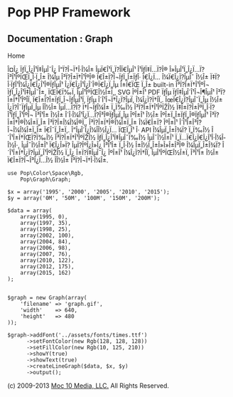 Pop PHP Framework
=================

Documentation : Graph
---------------------

Home

Î¤Î¿ ÏƒÏ„Î¿Î¹Ï‡ÎµÎ¯Î¿ Î“Ï?Î¬Ï†Î·Î¼Î± ÎµÏ€Î¹Ï„Ï?Î­Ï€ÎµÎ¹ Î¹ÏƒÏ‡Ï…Ï?Î®
Î»ÎµÎ¹Ï„Î¿Ï…Ï?Î³Î¹ÎºÏŒÏ„Î·Ï„Î± Î¼Îµ Î³Ï?Î±Ï†Î¹ÎºÎ® Ï€Î±Ï?Î¬ÏƒÏ„Î±ÏƒÎ·
Ï€Î¿Ï… Î¼Ï€Î¿Ï?ÎµÎ¯ Î½Î± Ï‡Ï?Î·ÏƒÎ¹Î¼Î¿Ï€Î¿Î¹Î®ÏƒÎµÎ¹
Î¿Ï€Î¿Î¹Î¿Î´Î®Ï€Î¿Ï„Îµ Î±Ï€ÏŒ Ï„Î± built-in Î³Ï?Î±Ï†Î¹ÎºÎ¬
ÏƒÏ„Î¿Î¹Ï‡ÎµÎ¯Î±, ÏŒÏ€Ï‰Ï‚ ÎµÎ¹ÎºÏŒÎ½Î±Ï‚, SVG ÎºÎ±Î¹ PDF ÏƒÎµ
ÏƒÏ‡ÎµÎ´Î¹Î¬Î¶ÎµÎ¹ Î³Ï?Î±Ï†Î¹ÎºÎ­Ï‚ Ï€Î±Ï?Î±ÏƒÏ„Î¬ÏƒÎµÎ¹Ï‚ ÏƒÎµ
Î´Î¹Î¬Ï†Î¿Ï?ÎµÏ‚ Î¼Î¿Ï?Ï†Î­Ï‚. ÎœÏ€Î¿Ï?ÎµÎ¯Ï„Îµ Î½Î± Î¿Ï?Î¯ÏƒÎµÏ„Îµ
Î­Î½Î± ÎµÏ…Ï?Ï? Ï†Î¬ÏƒÎ¼Î± Ï„Ï‰Î½ Î³Ï?Î±Ï†Î¹ÎºÏŽÎ½
Ï‡Î±Ï?Î±ÎºÏ„Î·Ï?Î¹ÏƒÏ„Î¹ÎºÎ¬ Î³Î¹Î± Î½Î± Î´Î·Î¼Î¹Î¿Ï…Ï?Î³Î®ÏƒÎµÏ„Îµ
ÎºÎ±Î¹ Î½Î± ÎºÎ±Ï„Î±ÏƒÏ„Î®ÏƒÎµÎ¹ Î³Ï?Î±Ï†Î®Î¼Î±Ï„Î± Î³Ï?Î±Î¼Î¼Î®Ï‚,
Î³Ï?Î±Ï†Î®Î¼Î±Ï„Î± Î¼Ï€Î±Ï? ÎºÎ±Î¹ Î´Î¹Î±Î³Ï?Î¬Î¼Î¼Î±Ï„Î± Ï€Î¯Ï„Î±Ï‚.
Î”ÎµÎ´Î¿Î¼Î­Î½Î¿Ï… ÏŒÏ„Î¹ Î· API Î¼ÎµÏ„Î±Î¾Ï? Ï„Ï‰Î½ Î´Î¹Î±Ï†ÏŒÏ?Ï‰Î½
Î³Ï?Î±Ï†Î¹ÎºÏŽÎ½ ÏƒÏ„Î¿Î¹Ï‡ÎµÎ¯Ï‰Î½ ÎµÎ¯Î½Î±Î¹ Ï„Ï…Ï€Î¿Ï€Î¿Î¹Î·Î¼Î­Î½Î·,
ÎµÎ¯Î½Î±Î¹ Ï€Î¿Î»Ï? ÎµÏ?ÎºÎ¿Î»Î¿ Î³Î¹Î± Ï„Î·Î½ Î±Î½Ï„Î±Î»Î»Î±Î³Î®
Î¼ÎµÏ„Î±Î¾Ï? Î´Î¹Î±Ï†Î¿Ï?ÎµÏ„Î¹ÎºÏŽÎ½ Ï„Î¿ Î±Ï?Ï‡ÎµÎ¯Î¿ ÎºÎ±Î¹
Î¼Î¿Ï?Ï†Î­Ï‚ ÎµÎ¹ÎºÏŒÎ½Î±Ï‚ Î³Î¹Î± Î½Î± Ï€Î±Ï?Î¬Î³Î¿Ï…Î½ Î­Î½Î±
Î³Ï?Î¬Ï†Î·Î¼Î±.

    use Pop\Color\Space\Rgb,
        Pop\Graph\Graph;

    $x = array('1995', '2000', '2005', '2010', '2015');
    $y = array('0M', '50M', '100M', '150M', '200M');

    $data = array(
        array(1995, 0),
        array(1997, 35),
        array(1998, 25),
        array(2002, 100),
        array(2004, 84),
        array(2006, 98),
        array(2007, 76),
        array(2010, 122),
        array(2012, 175),
        array(2015, 162)
    );


    $graph = new Graph(array(
        'filename' => 'graph.gif',
        'width'    => 640,
        'height'   => 480
    ));

    $graph->addFont('../assets/fonts/times.ttf')
          ->setFontColor(new Rgb(128, 128, 128))
          ->setFillColor(new Rgb(10, 125, 210))
          ->showY(true)
          ->showText(true)
          ->createLineGraph($data, $x, $y)
          ->output();

\(c) 2009-2013 [Moc 10 Media, LLC.](http://www.moc10media.com) All
Rights Reserved.
